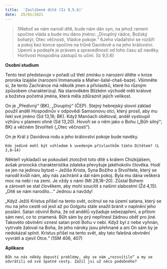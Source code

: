```yaml
---
title:  'Zaslíbené dítě (Iz 9,5.6)'
date:  25/01/2021
---
```


> <p></p>
> 5Neboť se nám narodí dítě, bude nám dán syn, na jehož rameni spočine vláda a bude mu dáno jméno: „Divuplný rádce, Božský bohatýr, Otec věčnosti, Vládce pokoje.“ 6Jeho vladařství se rozšíří a pokoj bez konce spočine na trůně Davidově a na jeho království. Upevní a podepře je právem a spravedlností od toho času až navěky. Horlivost Hospodina zástupů to učiní. (Iz 9,5.6)

**Osobní studium**

Tento text představuje v pořadí už třetí zmínku o narození dítěte v knize proroka Izajáše (narození Immanuela a Maher-šalal-chaš-baze). Všimněte si, že tento Zachránce má několik jmen a přívlastků, které ho různým způsobem charakterizují. Na starověkém Blízkém východě měli králové a božstva početná jména, která měla zdůraznit jejich velikost.

On je „Předivný“ (BK), „Divuplný“ (ČEP). Stejný hebrejský slovní základ použil anděl Hospodinův v odpovědi Samsonovu otci, který prosil, aby mu řekl své jméno (Sd 13,18; BK). Když Manóach obětoval, anděl vystoupil vzhůru v plameni ohně (Sd 13,20). Hovoří se o něm jako o Bohu („Bůh silný“; BK) a věčném Stvořiteli („Otec věčnosti“).

On je Král z Davidova rodu a jeho království pokoje bude navěky.

`Kdo jedině mohl být vzhledem k uvedeným přívlastkům tímto Dítětem? (L 2,8–14)`

Někteří vykladači se pokoušeli ztotožnit toto dítě s králem Chizkijášem, avšak prorocká charakteristika zdaleka převyšuje jakéhokoliv člověka. Hodí se jen na jedinou bytost – Ježíše Krista, Syna Božího a Stvořitele, který se narodil kvůli nám, aby nás zachránil a dal nám pokoj. Byla mu dána veškerá moc na nebi i na zemi. Je vždy s námi (Mt 28,18–20). Zůstal Bohem a zároveň se stal člověkem, aby mohl soucítit s našimi slabostmi (Žd 4,15). „Dítě se nám narodilo...“ Jednou a navždy!

„Když Ježíš Kristus přišel na tento svět, ocitnul se na území satana, který se mu na jeho cestě od jeslí až po Golgotu stále snažil bránit v naplnění jeho poslání. Satan obvinil Boha, že od andělů vyžaduje sebezapření, a přitom sám neví, co to znamená. Bůh sám by prý nepřinesl žádnou oběť pro jiné. Takovéto obvinění vznesl satan proti Bohu v nebi. Když byl z nebe vyhnán, vytrvale žaloval na Boha, že jeho nároky jsou přehnané a ani On sám by je nedokázal splnit. Kristus přišel na tento svět, aby tato falešná obvinění vyvrátil a zjevil Otce.“ (1SM 406, 407)

**Aplikace**

`Bůh na nás někdy dopustí problémy, aby se nám „rozsvítilo“ a my se odvrátili od své špatné cesty. Zažil jsi už něco podobného?`